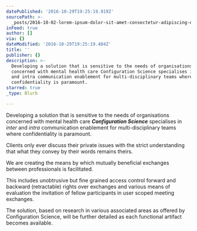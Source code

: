 ```yaml
---
datePublished: '2016-10-29T19:25:19.919Z'
sourcePath: >-
  _posts/2016-10-02-lorem-ipsum-dolor-sit-amet-consectetur-adipiscing-elit-aen.md
inFeed: true
author: []
via: {}
dateModified: '2016-10-29T19:25:19.404Z'
title: ''
publisher: {}
description: >-
  Developing a solution that is sensitive to the needs of organisations
  concerned with mental health care Configuration Science specialises in inter
  and intra communication enablement for multi-disciplinary teams where
  confidentiality is paramount.
starred: true
_type: Blurb

---
```

Developing a solution that is sensitive to the needs of organisations concerned with mental health care _**Configuration Science**_ specialises in _inter_ and _intra_ communication enablement for multi-disciplinary teams where confidentiality is paramount.

Clients only ever discuss their private issues with the strict understanding that what they convey by their words remains theirs.

We are creating the means by which mutually beneficial exchanges between professionals is facilitated.

This includes unobtrusive but fine grained access control forward and backward (retractable) rights over exchanges and various means of evaluation the invitation of fellow participants in user scoped meeting exchanges.

The solution, based on research in various associated areas as offered by Configuration Science, will be further detailed as each functional artifact becomes available.